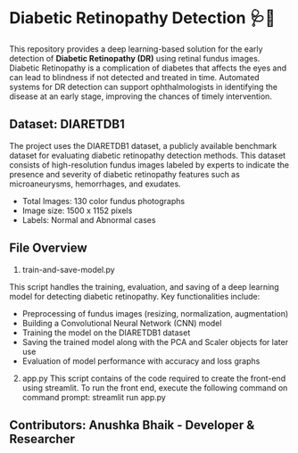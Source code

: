 # Diabetic Retinopathy Detection 🩺🧠

This repository provides a deep learning-based solution for the early detection of **Diabetic Retinopathy (DR)** using retinal fundus images. 
Diabetic Retinopathy is a complication of diabetes that affects the eyes and can lead to blindness if not detected and treated in time. 
Automated systems for DR detection can support ophthalmologists in identifying the disease at an early stage, improving the chances of timely intervention.


## Dataset: DIARETDB1

The project uses the DIARETDB1 dataset, a publicly available benchmark dataset for evaluating diabetic retinopathy detection methods.
This dataset consists of high-resolution fundus images labeled by experts to indicate the presence and severity of diabetic retinopathy features 
such as microaneurysms, hemorrhages, and exudates.

- Total Images: 130 color fundus photographs
- Image size: 1500 x 1152 pixels
- Labels: Normal and Abnormal cases


## File Overview

1. train-and-save-model.py

This script handles the training, evaluation, and saving of a deep learning model for detecting diabetic retinopathy. Key functionalities include:

- Preprocessing of fundus images (resizing, normalization, augmentation)
- Building a Convolutional Neural Network (CNN) model
- Training the model on the DIARETDB1 dataset
- Saving the trained model along with the PCA and Scaler objects for later use
- Evaluation of model performance with accuracy and loss graphs

2. app.py
   This script contains of the code required to create the front-end using streamlit.
   To run the front end, execute the following command on command prompt: streamlit run app.py


## Contributors: Anushka Bhaik - Developer & Researcher
